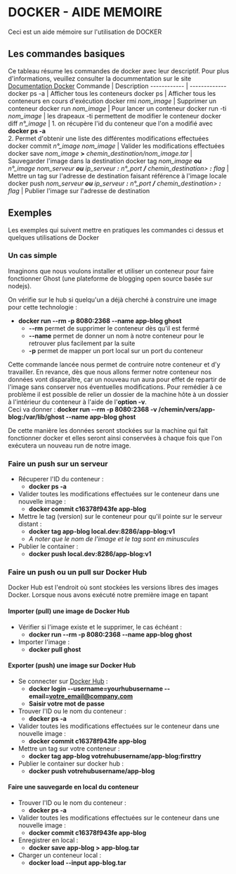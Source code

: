 # DOCKER - AIDE MEMOIRE

Ceci est un aide mémoire sur l'utilisation de DOCKER

## Les commandes basiques

Ce tableau résume les commandes de docker avec leur descriptif.
Pour plus d'informations, veuillez consulter la docummentation sur le site [Documentation Docker](https://docs.docker.com/engine/reference/commandline/docker/)
Commande | Description
------------ | -------------
docker ps -a | Afficher tous les conteneurs
docker ps | Afficher tous les conteneurs en cours d'exécution
docker rmi *nom_image* | Supprimer un conteneur
docker run *nom_image* | Pour lancer un conteneur
docker run -ti *nom_image* | les drapeaux -ti permettent de modifier le conteneur
docker diff *n°_image* | 1. on récupère l'id du conteneur que l'on a modifié avec **docker ps -a**<br>2. Permet d'obtenir une liste des différentes modifications effectuées
docker commit *n°_image* *nom_image* | Valider les modifications effectuées
docker save *nom_image* **>** *chemin_destination/nom_image.tar* | Sauvegarder l'image dans la destination
docker tag *nom_image* **ou** *n°_image* *nom_serveur **ou** ip_serveur **:** n°_port **/** chemin_destination> **:** flag* | Mettre un tag sur l'adresse de destination faisant référence à l'image locale
docker push *nom_serveur **ou** ip_serveur **:** n°_port **/** chemin_destination> **:** flag* | Publier l'image sur l'adresse de destination

## Exemples

Les exemples qui suivent mettre en pratiques les commandes ci dessus et quelques utilisations de Docker

### Un cas simple

Imaginons que nous voulons installer et utiliser un conteneur pour faire fonctionner Ghost (une plateforme de blogging open source basée sur nodejs).

On vérifie sur le hub si quelqu'un a déjà cherché à construire une image pour cette technologie :
  * **docker run --rm -p 8080:2368 --name app-blog ghost**
    * **--rm** permet de supprimer le conteneur dès qu'il est fermé
    * **--name** permet de donner un nom à notre conteneur pour le retrouver plus facilement par la suite
    * **-p** permet de mapper un port local sur un port du conteneur

Cette commande lancée nous permet de contruire notre conteneur et d'y travailler. En revance, dès que nous allons fermer notre conteneur nos données vont disparaître, car un nouveau run aura pour effet de repartir de l'image sans conserver nos éventuelles modifications. Pour remédier à ce problème il est possible de relier un dossier de la machine hôte à un dossier à l'intérieur du conteneur à l'aide de l'**option -v**.<br>Ceci va donner :
  **docker run --rm -p 8080:2368 -v /chemin/vers/app-blog:/var/lib/ghost --name app-blog ghost**

De cette manière les données seront stockées sur la machine qui fait fonctionner docker et elles seront ainsi conservées à chaque fois que l'on exécutera un nouveau run de notre image.

### Faire un push sur un serveur

  * Récuperer l'ID du conteneur :
    * **docker ps -a**
  * Valider toutes les modifications effectuées sur le conteneur dans une nouvelle image :
    * **docker commit c16378f943fe app-blog**
  * Mettre le tag (version) sur le conteneur pour qu'il pointe sur le serveur distant :
    * **docker tag app-blog local.dev:8286/app-blog:v1**
    * *A noter que le nom de l'image et le tag sont en minuscules*
  * Publier le container :
    * **docker push local.dev:8286/app-blog:v1**

### Faire un push ou un pull sur Docker Hub

Docker Hub est l'endroit où sont stockées les versions libres des images Docker. Lorsque nous avons exécuté notre première image en tapant

#### Importer (pull) une image de Docker Hub

  * Vérifier si l'image existe et le supprimer, le cas échéant :
    * **docker run --rm -p 8080:2368 --name app-blog ghost**
  * Importer l'image :
    * **docker pull ghost**

#### Exporter (push) une image sur Docker Hub

  * Se connecter sur [Docker Hub](https://hub.docker.com/) :
    * **docker login --username=yourhubusername --email=votre_email@company.com**
    * **Saisir votre mot de passe**
  * Trouver l'ID ou le nom du conteneur :
    * **docker ps -a**
  * Valider toutes les modifications effectuées sur le conteneur dans une nouvelle image :
    * **docker commit c16378f943fe app-blog**
  * Mettre un tag sur votre conteneur :
    * **docker tag app-blog votrehubusername/app-blog:firsttry**
  * Publier le container sur docker hub :
    * **docker push votrehubusername/app-blog**

#### Faire une sauvegarde en local du conteneur

  * Trouver l'ID ou le nom du conteneur :
    * **docker ps -a**
  * Valider toutes les modifications effectuées sur le conteneur dans une nouvelle image :
    * **docker commit c16378f943fe app-blog**
  * Enregistrer en local :
    * **docker save app-blog > app-blog.tar**
  * Charger un conteneur local :
    * **docker load --input app-blog.tar**
